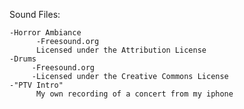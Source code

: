 Sound Files:

    -Horror Ambiance
          -Freesound.org 
          Licensed under the Attribution License 
    -Drums 
         -Freesound.org 
         -Licensed under the Creative Commons License 
    -"PTV Intro" 
          My own recording of a concert from my iphone  
